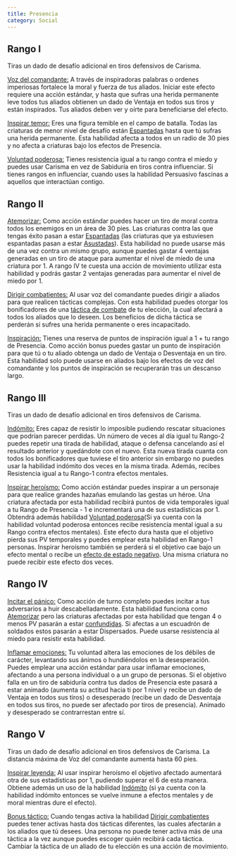 ```yaml
---
title: Presencia
category: Social
---
```


## Rango I

Tiras un dado de desafío adicional en tiros defensivos de Carisma.

<u>Voz del comandante:</u>  A través de inspiradoras palabras o ordenes imperiosas fortalece la moral y fuerza de tus aliados. Iniciar este efecto requiere una acción estándar, y hasta que sufras una herida permanente leve todos tus aliados obtienen un dado de Ventaja en todos sus tiros y están inspirados. Tus aliados deben ver y oírte para beneficiarse del efecto.

<u>Inspirar temor:</u> Eres una figura temible en el campo de batalla. Todas las criaturas de menor nivel de desafío están [Espantadas](https://raldamain.com/rules/Reglas%20principales/Efectos%20de%20estado.html#espantada) hasta que tú sufras una herida permanente. Esta habilidad afecta a todos en un radio de 30 pies y no afecta a criaturas bajo los efectos de Presencia.

<u>Voluntad poderosa:</u> Tienes resistencia igual a tu rango contra el miedo y puedes usar Carisma en vez de Sabiduría en tiros contra influenciar. Si tienes rangos en influenciar, cuando uses la habilidad Persuasivo fascinas a aquellos que interactúan contigo.

## Rango II

<u>Atemorizar:</u> Como acción estándar puedes hacer un tiro de moral contra todos los enemigos en un área de 30 pies. Las criaturas contra las que tengas éxito pasan a estar [Espantadas](https://raldamain.com/rules/Reglas%20principales/Efectos%20de%20estado.html#espantada) (las criaturas que ya estuviesen espantadas pasan a estar [Asustadas](https://raldamain.com/rules/Reglas%20principales/Efectos%20de%20estado.html#asustada)). Esta habilidad no puede usarse más de una vez contra un mismo grupo, aunque puedes gastar 4 ventajas generadas en un tiro de ataque para aumentar el nivel de miedo de una criatura por 1. A rango IV te cuesta una acción de movimiento utilizar esta habilidad y podrás gastar 2 ventajas generadas para aumentar el nivel de miedo por 1. 

<u>Dirigir combatientes:</u> Al usar voz del comandante puedes dirigir a aliados para que realicen tácticas complejas. Con esta habilidad puedes otorgar los bonificadores de una [táctica de combate](https://raldamain.com/rules/Reglas%20adicionales/tacticas%20de%20combate.html) de tu elección, la cual afectará a todos los aliados que lo deseen. Los beneficios de dicha táctica se perderán si sufres una herida permanente o eres incapacitado.

<u>Inspiración:</u> Tienes una reserva de puntos de inspiración igual a 1 + tu rango de Presencia. Como acción bonus puedes gastar un punto de inspiración para que tú o tu aliado obtenga un dado de Ventaja o Desventaja en un tiro. Esta habilidad solo puede usarse en aliados bajo los efectos de voz del comandante y los puntos de inspiración se recuperarán tras un descanso largo.

## Rango III

Tiras un dado de desafío adicional en tiros defensivos de Carisma.

<u>Indómito:</u> Eres capaz de resistir lo imposible pudiendo rescatar situaciones que podrían parecer perdidas. Un número de veces al día igual  tu Rango-2 puedes repetir una tirada de habilidad, ataque o defensa cancelando así el resultado anterior y quedándote con el nuevo. Esta nueva tirada cuanta con todos los bonificadores que tuviese el tiro anterior sin embargo no puedes usar la habilidad indómito dos veces en la misma tirada. Además, recibes Resistencia igual a tu Rango-1 contra efectos mentales.

<u>Inspirar heroísmo:</u> Como acción estándar puedes inspirar a un personaje para que realice grandes hazañas emulando las gestas un héroe. Una criatura afectada por esta habilidad recibirá puntos de vida temporales igual a tu Rango de Presencia - 1 e incrementará una de sus estadísticas por 1. Obtendrá además habilidad [Voluntad poderosa](https://raldamain.com/rules/Rangos/Social/presencia.html#rango-i)(Si ya cuenta con la habilidad voluntad poderosa entonces recibe resistencia mental igual a su Rango contra efectos mentales). Este efecto dura hasta que el objetivo pierda sus PV temporales y puedes emplear esta habilidad en Rango-1 personas. Inspirar heroísmo también se perderá si el objetivo cae bajo un efecto mental o recibe un [efecto de estado negativo](https://raldamain.com/rules/Reglas%20principales/Efectos%20de%20estado.html#efectos-de-estado). Una misma criatura no puede recibir este efecto dos veces.

## Rango IV

<u>Incitar el pánico:</u> Como acción de turno completo puedes incitar a tus adversarios a huir descabelladamente. Esta habilidad funciona como [Atemorizar](https://raldamain.com/rules/Rangos/Social/presencia.html#rango-ii) pero las criaturas afectadas por esta habilidad que tengan 4 o menos PV pasarán a estar [confundidas](https://raldamain.com/rules/Reglas%20principales/Efectos%20de%20estado.html#confundida). Si afectas a un escuadrón de soldados estos pasarán a estar Dispersados. Puede usarse resistencia al miedo para resistir esta habilidad.

<u>Inflamar emociones:</u> Tu voluntad altera las emociones de los débiles de carácter, levantando sus ánimos o hundiéndolos en la desesperación. Puedes emplear una acción estándar para usar inflamar emociones, afectando a una persona individual o a un grupo de personas. Si el objetivo falla en un tiro de sabiduría contra tus dados de Presencia este pasará a estar animado (aumenta su actitud hacia ti por 1 nivel y recibe un dado de Ventaja en todos sus tiros) o desesperado (recibe un dado de Desventaja en todos sus tiros, no puede ser afectado por tiros de presencia). Animado y desesperado se contrarrestan entre sí.

## Rango V

Tiras un dado de desafío adicional en tiros defensivos de Carisma. La distancia máxima de Voz del comandante aumenta hasta 60 pies.

<u>Inspirar leyenda:</u> Al usar inspirar heroísmo el objetivo afectado aumentará otra de sus estadísticas por 1, pudiendo superar el 6 de esta manera. Obtiene además un uso de la habilidad [Indómito](https://raldamain.com/rules/Rangos/Social/presencia.html#rango-iii) (si ya cuenta con la habilidad indómito entonces se vuelve inmune a efectos mentales y de moral mientras dure el efecto).

<u>Bonus táctico:</u> Cuando tengas activa la habilidad [Dirigir combatientes](https://raldamain.com/rules/Rangos/Social/presencia.html#rango-ii) puedes tener activas hasta dos tácticas diferentes, las cuales afectarán a los aliados que tú desees. Una persona no puede tener activa más de una táctica a la vez aunque puedes escoger quién recibirá cada táctica. Cambiar la táctica de un aliado de tu elección es una acción de movimiento.



